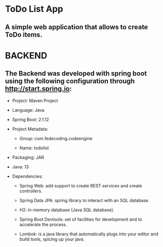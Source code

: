 # ToDo List App
## A simple web application that allows to create ToDo items.

# BACKEND
## The Backend was developed with spring boot using the following configuration through http://start.spring.io:

- Project: Maven Project

- Language: Java

- Spring Boot: 2.1.12

- Project Metadata:

  - Group: com.fedecoding.codeengine
  
  - Name: todolist
  
- Packaging: JAR

- Java: 13

- Dependencies:

  - Spring Web: add support to create REST services and create controllers.
  
  - Spring Data JPA: spring library to interact with an SQL database.
  
  - H2:  in-memory database (Java SQL database).
  
  - Spring Boot Devtools: set of facilities for development and to accelerate the process.
  
  - Lombok: is a java library that automatically plugs into your editor and build tools, spicing up your java.
